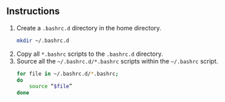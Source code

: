 ## Instructions

1. Create a `.bashrc.d` directory in the home directory.
    ```sh
    mkdir ~/.bashrc.d
    ```
1. Copy all `*.bashrc` scripts to the `.bashrc.d` directory.
1. Source all the `~/.bashrc.d/*.bashrc` scripts within the `~/.bashrc` script.
    ```sh
    for file in ~/.bashrc.d/*.bashrc;
    do
        source “$file”
    done
    ```